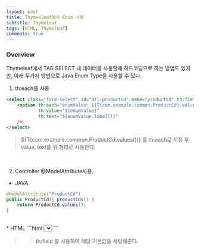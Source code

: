 ```yaml
---
layout: post
title: Thymeeleaf에서 Enum 사용
subtitle: Thymeleaf
tags: [HTML, Thymeleaf]
comments: true
---
```


### Overview
Thymeleaf에서 TAG SELECT 내 데이터를 사용할때 하드코딩으로 하는 방법도 있지만, 아래 두가지 방법으로 Java Enum Type을 사용할 수 있다.
1. th:each를 사용
```html
<select class="form-select" id="dtl-productCd" name="productCd" th:field="${detail.ProductCd}">
    <option th:each="enumValue: ${T(com.example.common.ProductCd).values()}"
            th:value="${enumValue}" 
            th:text="${enumValue.label()}"
    />
</select>
```
> ${T(com.example.common.ProductCd.values())} 를 th:each로 지정 후 value, text를 위 형태로 사용한다.

<br>

2. Controller @ModelAttribute사용.
* JAVA
```java
@ModelAttribute("ProductCd")
public ProductCd[] productCds() {
    return ProductCd.values();
}
```
<br>
* HTML
```html
<select class="form-select" id="dtl-productCd" name="productCd" th:field="${detail.기본값}">
	<option th:each="productCd : ${ProductCd}" 
				  th:value="${productCd}" 
				  th:text="${productCd.label()}"/>
</select>
```

>> th:field 를 사용하여 해당 기본값을 세팅해준다.